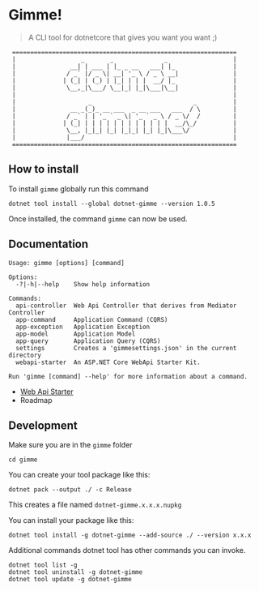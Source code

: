 # Gimme!

> A CLI tool for dotnetcore that gives you want you want ;)

```
 ==============================================================
 |                  _       _              _                  |
 |               __| | ___ | |_ _ __   ___| |_                |
 |              / _` |/ _ \| __| '_ \ / _ \ __|               |
 |             | (_| | (_) | |_| | | |  __/ |_                |
 |              \__,_|\___/ \__|_| |_|\___|\__|               |
 |                                                            |
 |                    _                            _          |
 |               __ _(_)_ __ ___  _ __ ___   ___  / \         |
 |              / _` | | '_ ` _ \| '_ ` _ \ / _ \/  /         |
 |             | (_| | | | | | | | | | | | |  __/\_/          |
 |              \__, |_|_| |_| |_|_| |_| |_|\___\/            |
 |              |___/                                         |
 ==============================================================
```

## How to install

To install `gimme` globally run this command
```
dotnet tool install --global dotnet-gimme --version 1.0.5
```
Once installed, the command `gimme` can now be used.


## Documentation

```
Usage: gimme [options] [command]

Options:
  -?|-h|--help    Show help information

Commands:
  api-controller  Web Api Controller that derives from Mediator Controller
  app-command     Application Command (CQRS)
  app-exception   Application Exception
  app-model       Application Model
  app-query       Application Query (CQRS)
  settings        Creates a 'gimmesettings.json' in the current directory
  webapi-starter  An ASP.NET Core WebApi Starter Kit.

Run 'gimme [command] --help' for more information about a command.
```


- [Web Api Starter](https://github.com/reggieboyYEAH/dotnet-gimme/blob/master/docs/WebApiStarter.md)
- Roadmap

## Development
Make sure you are in the `gimme` folder
```
cd gimme
```

You can create your tool package like this:
```
dotnet pack --output ./ -c Release
```

This creates a file named `dotnet-gimme.x.x.x.nupkg` 

You can install your package like this:
```
dotnet tool install -g dotnet-gimme --add-source ./ --version x.x.x
```

Additional commands
dotnet tool has other commands you can invoke.

```
dotnet tool list -g
dotnet tool uninstall -g dotnet-gimme
dotnet tool update -g dotnet-gimme
```

